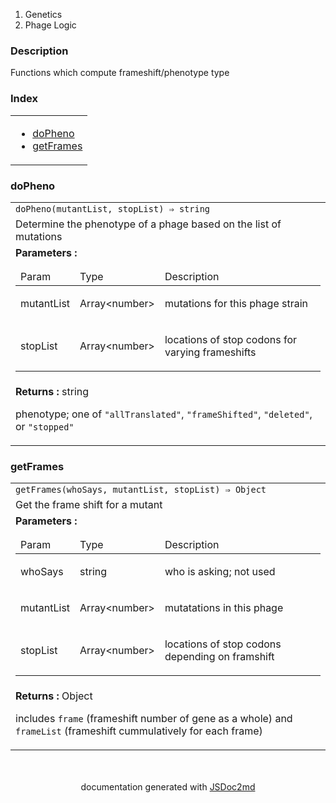   <ol class="breadcrumb">
    <li>Genetics</li>
  <li>Phage Logic</li>
</ol>
  <p class="comment">
    <h3>Description</h3>
  </p>
  <p class="comment">
    Functions which compute frameshift/phenotype type
  </p>
<section>
  <h3 id="index">Index</h3>
  <table class="table table-sm table-bordered index-table">
    <tbody>
      <tr>
        <td class="col-md-4">
          <ul class="index-list">
<li>
                <a href="#module_Phage Logic.doPheno">doPheno</a>
              </li>
<li>
                <a href="#module_Phage Logic.getFrames">getFrames</a>
              </li>
          </ul>
        </td>
      </tr>
    </tbody>
  </table>
</section>
      <section>
  <a name="module_Phage Logic.doPheno"></a>
<h3 id=doPheno>doPheno</h3>
<table class="table table-sm table-bordered">
  <tbody>
    <tr>
      <td class="col-md-4"><code>doPheno(mutantList, stopList) ⇒ string</code></td>
    </tr>
<tr>
        <td class="col-md-4"><div class="io-description">Determine the phenotype of a phage based on the list of mutations</div></td>
      </tr>
<tr>
      <td class="col-md-4">
<div class="io-description">
        <b>Parameters :</b> <table class="params">
<thead>
  <tr>
<td>Param</td>
<td>Type</td>
<td>Description</td>
</tr>
</thead>
<tbody>
<tr>
    <td>mutantList</td><td>Array&lt;number&gt;</td><td><p>mutations for this phage strain</p>
</td>
  </tr><tr>
    <td>stopList</td><td>Array&lt;number&gt;</td><td><p>locations of stop codons for varying frameshifts</p>
</td>
  </tr></tbody>
</table>
</div>
</td>
      </tr>
<tr>
      <td class="col-md-4">
<div class="io-description"><b>Returns : </b> string    <div class="io-description">
    <p>phenotype; one of <code>&quot;allTranslated&quot;</code>, <code>&quot;frameShifted&quot;</code>, <code>&quot;deleted&quot;</code>, or <code>&quot;stopped&quot;</code></p>
</div>
</div>
</td>
    </tr>
</tbody>
  </table>
</section>
      <section>
  <a name="module_Phage Logic.getFrames"></a>
<h3 id=getFrames>getFrames</h3>
<table class="table table-sm table-bordered">
  <tbody>
    <tr>
      <td class="col-md-4"><code>getFrames(whoSays, mutantList, stopList) ⇒ Object</code></td>
    </tr>
<tr>
        <td class="col-md-4"><div class="io-description">Get the frame shift for a mutant</div></td>
      </tr>
<tr>
      <td class="col-md-4">
<div class="io-description">
        <b>Parameters :</b> <table class="params">
<thead>
  <tr>
<td>Param</td>
<td>Type</td>
<td>Description</td>
</tr>
</thead>
<tbody>
<tr>
    <td>whoSays</td><td>string</td><td><p>who is asking; not used</p>
</td>
  </tr><tr>
    <td>mutantList</td><td>Array&lt;number&gt;</td><td><p>mutatations in this phage</p>
</td>
  </tr><tr>
    <td>stopList</td><td>Array&lt;number&gt;</td><td><p>locations of stop codons depending on framshift</p>
</td>
  </tr></tbody>
</table>
</div>
</td>
      </tr>
<tr>
      <td class="col-md-4">
<div class="io-description"><b>Returns : </b> Object    <div class="io-description">
    <p>includes <code>frame</code> (frameshift number of gene as a whole) and <code>frameList</code> (frameshift cummulatively for each frame)</p>
</div>
</div>
</td>
    </tr>
</tbody>
  </table>
</section>
<section style="margin-top:50px;text-align:center;">
documentation generated with <a href="https://github.com/jsdoc2md/jsdoc-to-markdown/">JSDoc2md</a>
</section>
